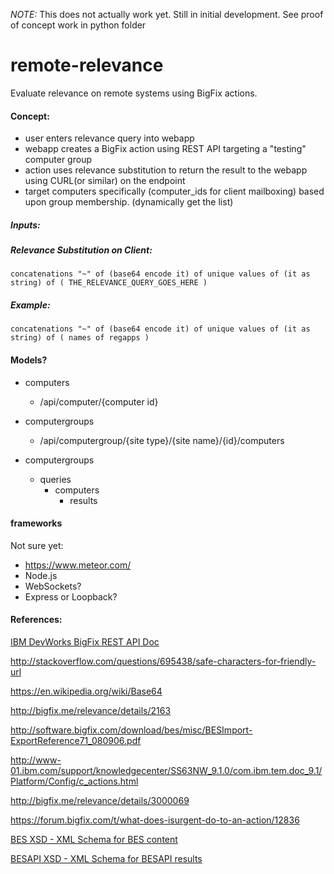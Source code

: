 *NOTE:* This does not actually work yet. Still in initial development. See proof of concept work in python folder

# remote-relevance
Evaluate relevance on remote systems using BigFix actions.

#### Concept:

- user enters relevance query into webapp
- webapp creates a BigFix action using REST API targeting a "testing" computer group
- action uses relevance substitution to return the result to the webapp using CURL(or similar) on the endpoint
- target computers specifically (computer_ids for client mailboxing) based upon group membership. (dynamically get the list)

##### Inputs:

##### Relevance Substitution on Client:

    concatenations "~" of (base64 encode it) of unique values of (it as string) of ( THE_RELEVANCE_QUERY_GOES_HERE )
    
##### Example:

    concatenations "~" of (base64 encode it) of unique values of (it as string) of ( names of regapps )

#### Models?

- computers
  - /api/computer/{computer id}
- computergroups
  - /api/computergroup/{site type}/{site name}/{id}/computers

- computergroups
  - queries
    - computers
      - results

#### frameworks

Not sure yet: 
- https://www.meteor.com/
- Node.js
- WebSockets?
- Express or Loopback?

#### References:

[ IBM DevWorks BigFix REST API Doc ](https://www.ibm.com/developerworks/community/wikis/home?lang=en#!/wiki/Tivoli+Endpoint+Manager/page/REST+API)

http://stackoverflow.com/questions/695438/safe-characters-for-friendly-url

https://en.wikipedia.org/wiki/Base64

http://bigfix.me/relevance/details/2163

http://software.bigfix.com/download/bes/misc/BESImport-ExportReference71_080906.pdf

http://www-01.ibm.com/support/knowledgecenter/SS63NW_9.1.0/com.ibm.tem.doc_9.1/Platform/Config/c_actions.html

http://bigfix.me/relevance/details/3000069

https://forum.bigfix.com/t/what-does-isurgent-do-to-an-action/12836

[BES XSD - XML Schema for BES content](https://www.ibm.com/developerworks/community/wikis/home?lang=en#!/wiki/Tivoli%20Endpoint%20Manager/page/BES.xsd)

[BESAPI XSD - XML Schema for BESAPI results](https://www.ibm.com/developerworks/community/wikis/home?lang=en#!/wiki/Tivoli%20Endpoint%20Manager/page/BESAPI.xsd)

